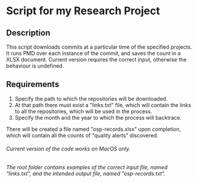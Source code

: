 # Script for my Research Project

## Description
This script downloads commits at a particular time of the specified projects. It runs PMD over each instance of the commit, and saves the count in a XLSX document. Current version requires the correct input, otherwise the behaviour is undefined.

## Requirements
1. Specify the path to which the repositories will be downloaded.
2. At that path there must exist a "links.txt" file, which will contain the links to all the repositories, which will be used in the process.
3. Specify the month and the year to which the process will backtrace.

There will be created a file named "osp-records.xlsx" upon completion, which will contain all the counts of "quality alerts" discovered.

###### Current version of the code works on MacOS only.

###### The root folder contains examples of the correct input file, named "links.txt", and the intended output file, named "osp-records.txt".
